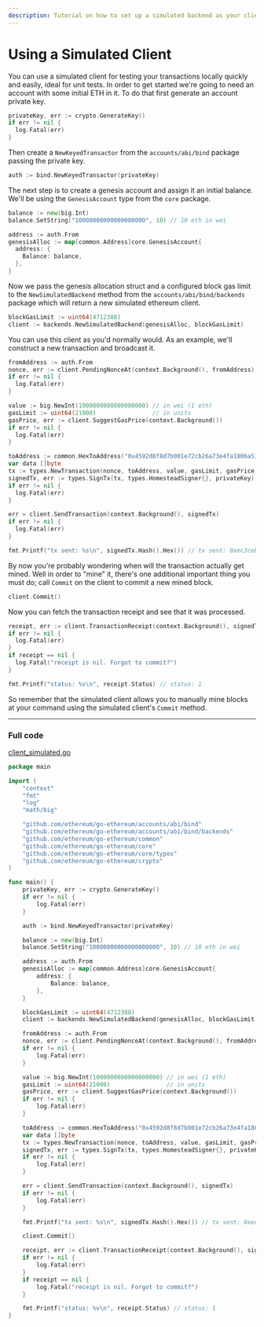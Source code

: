```yaml
---
description: Tutorial on how to set up a simulated backend as your client to test your Ethereum application with Go.
---
```


# Using a Simulated Client

You can use a simulated client for testing your transactions locally quickly and easily, ideal for unit tests. In order to get started we're going to need an account with some initial ETH in it. To do that first generate an account private key.

```go
privateKey, err := crypto.GenerateKey()
if err != nil {
  log.Fatal(err)
}
```

Then create a `NewKeyedTransactor` from the `accounts/abi/bind` package passing the private key.

```go
auth := bind.NewKeyedTransactor(privateKey)
```

The next step is to create a genesis account and assign it an initial balance. We'll be using the `GenesisAccount` type from the `core` package.

```go
balance := new(big.Int)
balance.SetString("10000000000000000000", 10) // 10 eth in wei

address := auth.From
genesisAlloc := map[common.Address]core.GenesisAccount{
  address: {
    Balance: balance,
  },
}
```

Now we pass the genesis allocation struct and a configured block gas limit to the `NewSimulatedBackend` method from the `accounts/abi/bind/backends` package which will return a new simulated ethereum client.

```go
blockGasLimit := uint64(4712388)
client := backends.NewSimulatedBackend(genesisAlloc, blockGasLimit)
```

You can use this client as you'd normally would. As an example, we'll construct a new transaction and broadcast it.

```go
fromAddress := auth.From
nonce, err := client.PendingNonceAt(context.Background(), fromAddress)
if err != nil {
  log.Fatal(err)
}

value := big.NewInt(1000000000000000000) // in wei (1 eth)
gasLimit := uint64(21000)                // in units
gasPrice, err := client.SuggestGasPrice(context.Background())
if err != nil {
  log.Fatal(err)
}

toAddress := common.HexToAddress("0x4592d8f8d7b001e72cb26a73e4fa1806a51ac79d")
var data []byte
tx := types.NewTransaction(nonce, toAddress, value, gasLimit, gasPrice, data)
signedTx, err := types.SignTx(tx, types.HomesteadSigner{}, privateKey)
if err != nil {
  log.Fatal(err)
}

err = client.SendTransaction(context.Background(), signedTx)
if err != nil {
  log.Fatal(err)
}

fmt.Printf("tx sent: %s\n", signedTx.Hash().Hex()) // tx sent: 0xec3ceb05642c61d33fa6c951b54080d1953ac8227be81e7b5e4e2cfed69eeb51
```

By now you're probably wondering when will the transaction actually get mined. Well in order to "mine" it, there's one additional important thing you must do; call `Commit` on the client to commit a new mined block.

```go
client.Commit()
```

Now you can fetch the transaction receipt and see that it was processed.

```go
receipt, err := client.TransactionReceipt(context.Background(), signedTx.Hash())
if err != nil {
  log.Fatal(err)
}
if receipt == nil {
  log.Fatal("receipt is nil. Forgot to commit?")
}

fmt.Printf("status: %v\n", receipt.Status) // status: 1
```

So remember that the simulated client allows you to manually mine blocks at your command using the simulated client's `Commit` method.

----

### Full code

[client_simulated.go](https://github.com/miguelmota/ethereum-development-with-go-book/blob/master/code/client_simulated.go)

```go
package main

import (
	"context"
	"fmt"
	"log"
	"math/big"

	"github.com/ethereum/go-ethereum/accounts/abi/bind"
	"github.com/ethereum/go-ethereum/accounts/abi/bind/backends"
	"github.com/ethereum/go-ethereum/common"
	"github.com/ethereum/go-ethereum/core"
	"github.com/ethereum/go-ethereum/core/types"
	"github.com/ethereum/go-ethereum/crypto"
)

func main() {
	privateKey, err := crypto.GenerateKey()
	if err != nil {
		log.Fatal(err)
	}

	auth := bind.NewKeyedTransactor(privateKey)

	balance := new(big.Int)
	balance.SetString("10000000000000000000", 10) // 10 eth in wei

	address := auth.From
	genesisAlloc := map[common.Address]core.GenesisAccount{
		address: {
			Balance: balance,
		},
	}

	blockGasLimit := uint64(4712388)
	client := backends.NewSimulatedBackend(genesisAlloc, blockGasLimit)

	fromAddress := auth.From
	nonce, err := client.PendingNonceAt(context.Background(), fromAddress)
	if err != nil {
		log.Fatal(err)
	}

	value := big.NewInt(1000000000000000000) // in wei (1 eth)
	gasLimit := uint64(21000)                // in units
	gasPrice, err := client.SuggestGasPrice(context.Background())
	if err != nil {
		log.Fatal(err)
	}

	toAddress := common.HexToAddress("0x4592d8f8d7b001e72cb26a73e4fa1806a51ac79d")
	var data []byte
	tx := types.NewTransaction(nonce, toAddress, value, gasLimit, gasPrice, data)
	signedTx, err := types.SignTx(tx, types.HomesteadSigner{}, privateKey)
	if err != nil {
		log.Fatal(err)
	}

	err = client.SendTransaction(context.Background(), signedTx)
	if err != nil {
		log.Fatal(err)
	}

	fmt.Printf("tx sent: %s\n", signedTx.Hash().Hex()) // tx sent: 0xec3ceb05642c61d33fa6c951b54080d1953ac8227be81e7b5e4e2cfed69eeb51

	client.Commit()

	receipt, err := client.TransactionReceipt(context.Background(), signedTx.Hash())
	if err != nil {
		log.Fatal(err)
	}
	if receipt == nil {
		log.Fatal("receipt is nil. Forgot to commit?")
	}

	fmt.Printf("status: %v\n", receipt.Status) // status: 1
}
```
